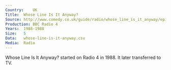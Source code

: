 ```yaml
---
Country:	UK
Title:	Whose Line Is It Anyway?
Source:	http://www.comedy.co.uk/guide/radio/whose_line_is_it_anyway/episodes/ , http://genome.ch.bbc.co.uk/search/0/20?q=Whose+line+is+it&svc=9371569#search
Production:	BBC Radio 4
Years:	1988-1988
Size:	5
Data:	whose-line-is-it-anyway.csv
Media:	Radio
---
```


Whose Line Is It Anyway? started on Radio 4 in 1988. It later transferred to TV.